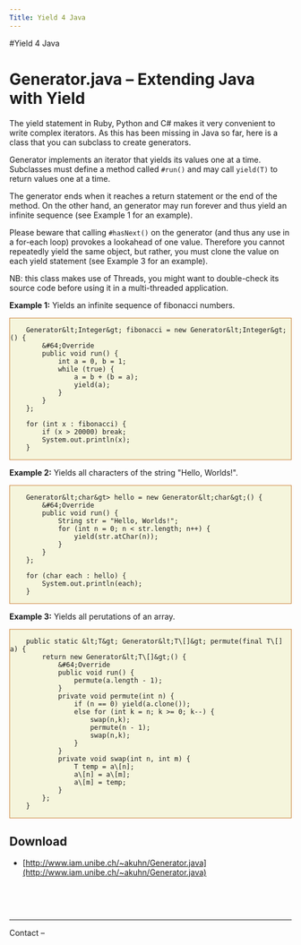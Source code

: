 ```yaml
---
Title: Yield 4 Java
---
```

#Yield 4 Java
# Generator.java &ndash; Extending Java with Yield

The yield statement in Ruby, Python and C# makes it very convenient to write complex iterators. As this has been missing in Java so far, here is a class that you can subclass to create generators.

Generator implements an iterator that yields its values one at a time. Subclasses must define a method called <code>#run()</code> and may call <code>yield(T)</code> to return values one at a time.

The generator ends when it reaches a return statement or the end of the method. On the other hand, an generator may run forever and thus yield an infinite sequence (see Example 1 for an example).

Please beware that calling <code>#hasNext()</code> on the generator (and thus any use in a for-each loop) provokes a lookahead of one value. Therefore you cannot repeatedly yield the same object, but rather, you must clone the value on each yield statement (see Example 3 for an example). 

NB: this class makes use of Threads, you might want to double-check its source code before using it in a multi-threaded application.

<b>Example 1:</b> Yields an infinite sequence of fibonacci numbers.

<div style="background: beige; border: 1px solid peru;">

```
    Generator&lt;Integer&gt; fibonacci = new Generator&lt;Integer&gt;() {
        &#64;Override
        public void run() {
            int a = 0, b = 1;
            while (true) {
                a = b + (b = a);
                yield(a); 
            }
        }
    };
    
    for (int x : fibonacci) {
        if (x > 20000) break;
        System.out.println(x);
    }
```

</div>

<b>Example 2:</b> Yields all characters of the string "Hello, Worlds!".

<div style="background: beige; border: 1px solid peru;">

```
    Generator&lt;char&gt> hello = new Generator&lt;char&gt;() {
        &#64;Override
        public void run() {
            String str = "Hello, Worlds!";
            for (int n = 0; n < str.length; n++) {
                yield(str.atChar(n));
            }
        }
    };
    
    for (char each : hello) {
        System.out.println(each);
    }
```

</div>

<b>Example 3:</b> Yields all perutations of an array.

<div style="background: beige; border: 1px solid peru;">

```
    public static &lt;T&gt; Generator&lt;T\[]&gt; permute(final T\[] a) {
        return new Generator&lt;T\[]&gt;() {
            &#64;Override
            public void run() {
                permute(a.length - 1);
            }
            private void permute(int n) {
                if (n == 0) yield(a.clone());
                else for (int k = n; k >= 0; k--) {
                    swap(n,k);
                    permute(n - 1);
                    swap(n,k);
                }
            }
            private void swap(int n, int m) {
                T temp = a\[n];
                a\[n] = a\[m];
                a\[m] = temp;
            }
        };
    }
```

</div>

## Download


-  [http://www.iam.unibe.ch/~akuhn/Generator.java](http://www.iam.unibe.ch/~akuhn/Generator.java)

&nbsp;

&nbsp;

---

Contact &ndash; <script>document.write(String.fromCharCode(60, 97, 32, 104, 114, 101, 102, 61, 34, 109, 97, 105, 108, 116, 111, 58, 97, 107, 117, 104, 110, 64, 105, 97, 109, 46, 117, 110, 105, 98, 101, 46, 99, 104, 34, 62, 97, 107, 117, 104, 110, 64, 105, 97, 109, 46, 117, 110, 105, 98, 101, 46, 99, 104, 60, 47, 97, 62));</script>
